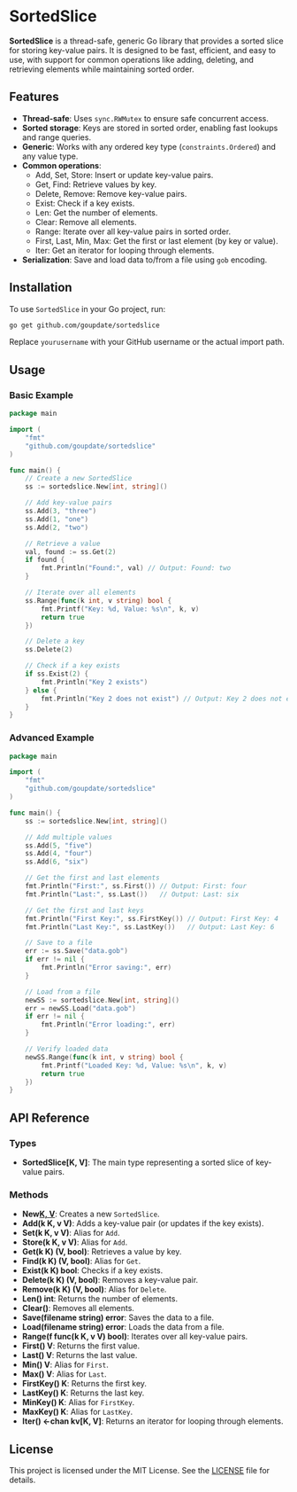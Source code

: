 # SortedSlice

**SortedSlice** is a thread-safe, generic Go library that provides a sorted slice for storing key-value pairs. It is designed to be fast, efficient, and easy to use, with support for common operations like adding, deleting, and retrieving elements while maintaining sorted order.

## Features

- **Thread-safe**: Uses `sync.RWMutex` to ensure safe concurrent access.
- **Sorted storage**: Keys are stored in sorted order, enabling fast lookups and range queries.
- **Generic**: Works with any ordered key type (`constraints.Ordered`) and any value type.
- **Common operations**:
  - Add, Set, Store: Insert or update key-value pairs.
  - Get, Find: Retrieve values by key.
  - Delete, Remove: Remove key-value pairs.
  - Exist: Check if a key exists.
  - Len: Get the number of elements.
  - Clear: Remove all elements.
  - Range: Iterate over all key-value pairs in sorted order.
  - First, Last, Min, Max: Get the first or last element (by key or value).
  - Iter: Get an iterator for looping through elements.
- **Serialization**: Save and load data to/from a file using `gob` encoding.

## Installation

To use `SortedSlice` in your Go project, run:

```bash
go get github.com/goupdate/sortedslice
```

Replace `yourusername` with your GitHub username or the actual import path.

## Usage

### Basic Example

```go
package main

import (
	"fmt"
	"github.com/goupdate/sortedslice"
)

func main() {
	// Create a new SortedSlice
	ss := sortedslice.New[int, string]()

	// Add key-value pairs
	ss.Add(3, "three")
	ss.Add(1, "one")
	ss.Add(2, "two")

	// Retrieve a value
	val, found := ss.Get(2)
	if found {
		fmt.Println("Found:", val) // Output: Found: two
	}

	// Iterate over all elements
	ss.Range(func(k int, v string) bool {
		fmt.Printf("Key: %d, Value: %s\n", k, v)
		return true
	})

	// Delete a key
	ss.Delete(2)

	// Check if a key exists
	if ss.Exist(2) {
		fmt.Println("Key 2 exists")
	} else {
		fmt.Println("Key 2 does not exist") // Output: Key 2 does not exist
	}
}
```

### Advanced Example

```go
package main

import (
	"fmt"
	"github.com/goupdate/sortedslice"
)

func main() {
	ss := sortedslice.New[int, string]()

	// Add multiple values
	ss.Add(5, "five")
	ss.Add(4, "four")
	ss.Add(6, "six")

	// Get the first and last elements
	fmt.Println("First:", ss.First()) // Output: First: four
	fmt.Println("Last:", ss.Last())   // Output: Last: six

	// Get the first and last keys
	fmt.Println("First Key:", ss.FirstKey()) // Output: First Key: 4
	fmt.Println("Last Key:", ss.LastKey())   // Output: Last Key: 6

	// Save to a file
	err := ss.Save("data.gob")
	if err != nil {
		fmt.Println("Error saving:", err)
	}

	// Load from a file
	newSS := sortedslice.New[int, string]()
	err = newSS.Load("data.gob")
	if err != nil {
		fmt.Println("Error loading:", err)
	}

	// Verify loaded data
	newSS.Range(func(k int, v string) bool {
		fmt.Printf("Loaded Key: %d, Value: %s\n", k, v)
		return true
	})
}
```

## API Reference

### Types

- **SortedSlice[K, V]**: The main type representing a sorted slice of key-value pairs.

### Methods

- **New[K, V]()**: Creates a new `SortedSlice`.
- **Add(k K, v V)**: Adds a key-value pair (or updates if the key exists).
- **Set(k K, v V)**: Alias for `Add`.
- **Store(k K, v V)**: Alias for `Add`.
- **Get(k K) (V, bool)**: Retrieves a value by key.
- **Find(k K) (V, bool)**: Alias for `Get`.
- **Exist(k K) bool**: Checks if a key exists.
- **Delete(k K) (V, bool)**: Removes a key-value pair.
- **Remove(k K) (V, bool)**: Alias for `Delete`.
- **Len() int**: Returns the number of elements.
- **Clear()**: Removes all elements.
- **Save(filename string) error**: Saves the data to a file.
- **Load(filename string) error**: Loads the data from a file.
- **Range(f func(k K, v V) bool)**: Iterates over all key-value pairs.
- **First() V**: Returns the first value.
- **Last() V**: Returns the last value.
- **Min() V**: Alias for `First`.
- **Max() V**: Alias for `Last`.
- **FirstKey() K**: Returns the first key.
- **LastKey() K**: Returns the last key.
- **MinKey() K**: Alias for `FirstKey`.
- **MaxKey() K**: Alias for `LastKey`.
- **Iter() <-chan kv[K, V]**: Returns an iterator for looping through elements.

## License

This project is licensed under the MIT License. See the [LICENSE](LICENSE) file for details.